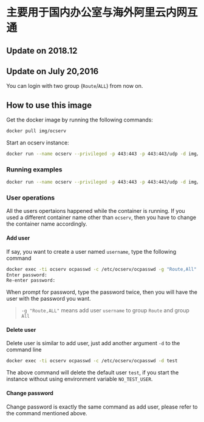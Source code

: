 # 主要用于国内办公室与海外阿里云内网互通


## Update on 2018.12

## Update on July 20,2016

You can login with two group (`Route`/`ALL`) from now on.

## How to use this image

Get the docker image by running the following commands:

```bash
docker pull img/ocserv
```

Start an ocserv instance:

```bash
docker run --name ocserv --privileged -p 443:443 -p 443:443/udp -d img/ocserv
```

### Running examples

```bash
docker run --name ocserv --privileged -p 443:443 -p 443:443/udp -d img/ocserv
```

### User operations

All the users opertaions happened while the container is running. If you used a different container name other than `ocserv`, then you have to change the container name accordingly.

#### Add user

If say, you want to create a user named `username`, type the following command

```bash
docker exec -ti ocserv ocpasswd -c /etc/ocserv/ocpasswd -g "Route,All" username
Enter password:
Re-enter password:
```

When prompt for password, type the password twice, then you will have the user with the password you want.

>`-g "Route,ALL"` means add user `username` to group `Route` and group `All`

#### Delete user

Delete user is similar to add user, just add another argument `-d` to the command line

```bash
docker exec -ti ocserv ocpasswd -c /etc/ocserv/ocpasswd -d test
```

The above command will delete the default user `test`, if you start the instance without using environment variable `NO_TEST_USER`.

#### Change password

Change password is exactly the same command as add user, please refer to the command mentioned above.
